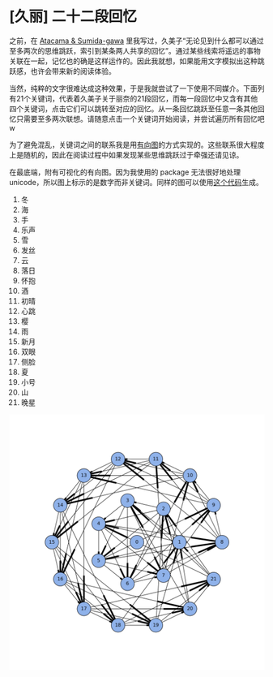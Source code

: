 # [久丽] 二十二段回忆
之前，在 [Atacama & Sumida-gawa](http://linguazi.lofter.com/post/24214c_12e4d35ef) 里我写过，久美子“无论见到什么都可以通过至多两次的思维跳跃，索引到某条两人共享的回忆”。通过某些线索将遥远的事物关联在一起，记忆也的确是这样运作的。因此我就想，如果能用文字模拟出这种跳跃感，也许会带来新的阅读体验。

当然，纯粹的文字很难达成这种效果，于是我就尝试了一下使用不同媒介。下面列有21个关键词，代表着久美子关于丽奈的21段回忆，而每一段回忆中又含有其他四个关键词，点击它们可以跳转至对应的回忆。从一条回忆跳跃至任意一条其他回忆只需要至多两次联想。请随意点击一个关键词开始阅读，并尝试遍历所有回忆吧w

为了避免混乱，关键词之间的联系我是用[有向图](https://en.wikipedia.org/wiki/Directed_graph)的方式实现的。这些联系很大程度上是随机的，因此在阅读过程中如果发现某些思维跳跃过于牵强还请见谅。

在最底端，附有可视化的有向图。因为我使用的 package 无法很好地处理 unicode，所以图上标示的是数字而非关键词。同样的图可以使用[这个代码](https://github.com/Fenrir-019/Kumirei/blob/master/Kumirei_graph.py)生成。

1. 冬
2. 海
3. 手
4. 乐声
5. 雪
6. 发丝
7. 云
8. 落日
9. 怀抱
10. 酒
11. 初晴
12. 心跳
13. 樱
14. 雨
15. 新月
16. 双眼
17. 侧脸
18. 夏
19. 小号
20. 山
21. 晚星


![alt text](https://github.com/Fenrir-019/Kumirei/blob/master/Kumirei_graph.png)
